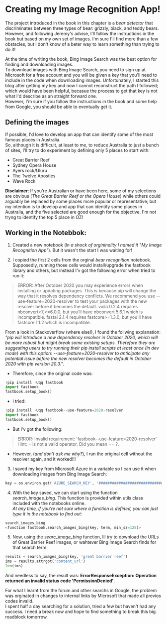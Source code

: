 # Creating my Image Recognition App!

The project introduced in the book in this chapter is a *bear detector* that discriminates between three types of bear: grizzly, black, and teddy bears.  
However, and following Jeremy's advise, I'll follow the instructions in the book but based on my own set of images. I'm sure I'll find more than a few obstacles,
but I don't know of a beter way to learn something than trying to do it!

At the time of writing the book, Bing Image Search was the best option for finding and downloading images.  
To download images with Bing Image Search, you need to sign up at Microsoft for a free account and you will be given a key 
that you'll need to include in the code when downloading images.
Unfortunately, I started this blog after getting my key and now I cannot reconstruct the path I followed; which would have been helpful, 
becasue the process to get that key is not what I'd describe as an straight forward one.  
However, I'm sure if you follow the instructions in the book and some help from Google, you should be able to eventually get it.

## Defining the images

If possible, I'd love to develop an app that can identify some of the most famous places in Australia.  
So, although it is difficult, at least to me, to reduce Australia to just a bunch of sites, I'll try to do experiment by defining only 5 places to start with:
- Great Barrier Reef
- Sydney Opera House
- Ayers rock/Uluru
- The Twelve Apostles
- Wave Rock

**Disclaimer**: If you're Australian or have been here, some of my selections are obvious (*The Great Barrier Reef or the Opera House*) 
while others could arguably be replaced by some places more popular or representative; but my intention is to develop and app that can identify some places in Australia,
and the five selected are good enough for the objective. I'm not tryng to identify the top 5 place in OZ!

## Working in the Notebbok:

1. Created a new notebook (*In a shock of orgininality I named it "My Image Recognition App"*). But it wasn't the start I was waiting for!  

2. I copied the first 2 cells from the orginal *bear recognition* notebook. Supposedly, running those cells would install/upgrade the fastbook library and others, 
but instead I'v got the following error when tried to run it:

> ERROR: After October 2020 you may experience errors when installing or updating packages. This is because pip will change the way that it resolves dependency conflicts.
We recommend you use --use-feature=2020-resolver to test your packages with the new resolver before it becomes the default.
voila 0.2.4 requires nbconvert<7,>=6.0.0, but you'll have nbconvert 5.6.1 which is incompatible.
fastai 2.1.4 requires fastcore>=1.3.0, but you'll have fastcore 1.1.2 which is incompatible.

From a look in Stackoverflow (where else!), I found the follwing explanation:  
*"pip will introduce a new dependency resolver in October 2020, which will be more robust but might break some existing setups.
Therefore they are suggesting users to try running their pip install scripts at least once (in dev mode) with this option: 
--use-feature=2020-resolver to anticipate any potential issue before the new resolver becomes the default in October 2020 with pip version 20.3."*. 

- Therefore, since the original code was:  
```python
!pip install -Uqq fastbook
import fastbook
fastbook.setup_book()
```
  
- I tried:  
```python
!pip install -Uqq fastbook--use-feature=2020-resolver
import fastbook
fastbook.setup_book()
```
- But I'v got the following:
> ERROR: Invalid requirement: 'fastbook--use-feature=2020-resolver'
Hint: = is not a valid operator. Did you mean == ?.

- However, (*and don't ask me why?*), I run the original cell without the resolver again, and it worked!!!

3. I saved my key from Microsoft Azure in a variable so I can use it when downloading images from Bing Image Search:
```python
key = os.environ.get('AZURE_SEARCH_KEY', '##############################')
```
4. With the key saved, we can start using the function *search_images_bing*. This function is provided within utils class included with the notebooks online.  
*At any time, if you’re not sure where a function is defined, you can just type it in the notebook to find out:*

```python
search_images_bing
<function fastbook.search_images_bing(key, term, min_sz=128)>
```

5. Now, using the *searc_image_bing* function, Ill try to download the URLs of Great Barrier Reef images, or wahtever Bing Image Search finds for that search term:
```python
results = search_images_bing(key, 'great barrier reef')
ims = results.attrgot('content_url')
len(ims)
```

And needless to say, the result was: **ErrorResponseException: Operation returned an invalid status code 'PermissionDenied'**.  

For what I learnt from the forum and other searchs in Google, the problem was orginated in changes to internal links by Microsoft that made all previos codes invalid.  
I spent half a day searching for a solution, tried a few but haven't had any success. I need a break now and hope to find something to break this big roadblock tomorrow.





